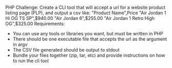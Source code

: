 PHP Challenge:
Create a CLI tool that will accept a url for a website product listing page (PLP), and output a csv like:
"Product Name",Price
"Air Jordan 1 Hi OG TS SP",$940.00
"Air Jordan 6",$255.00
"Air Jordan 1 Retro High OG",$325.00
Requirements:
- You can use any tools or libraries you want, but must be written in PHP
- There should be one executable file that accepts the url as the argument in argv
- The CSV file generated should be output to stdout
- Bundle your files together (zip, tar, etc) and provide instructions on how to run the cli tool
